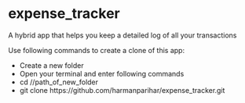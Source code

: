 # expense_tracker
A hybrid app that helps you keep a detailed log of all your transactions

Use following commands to create a clone of this app:
<ul>
  <li>Create a new folder</li>
  <li>Open your terminal and enter following commands</li>  
  <li> cd //path_of_new_folder</li>  
  <li> git clone https://github.com/harmanparihar/expense_tracker.git</li>    

